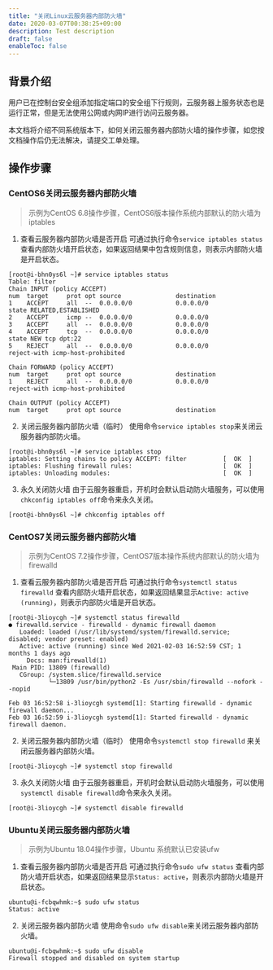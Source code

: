 ```yaml
---
title: "关闭Linux云服务器内部防火墙"
date: 2020-03-07T00:38:25+09:00
description: Test description
draft: false
enableToc: false
---
```


## 背景介绍

用户已在控制台安全组添加指定端口的安全组下行规则，云服务器上服务状态也是运行正常，但是无法使用公网或内网IP进行访问云服务器。

本文档将介绍不同系统版本下，如何关闭云服务器内部防火墙的操作步骤，如您按文档操作后仍无法解决，请提交工单处理。

## 操作步骤

### CentOS6关闭云服务器内部防火墙

> 示例为CentOS 6.8操作步骤，CentOS6版本操作系统内部默认的防火墙为iptables

1. 查看云服务器内部防火墙是否开启
   可通过执行命令`service iptables status` 查看内部防火墙开启状态，如果返回结果中包含规则信息，则表示内部防火墙是开启状态。

```shell
[root@i-bhn0ys6l ~]# service iptables status
Table: filter
Chain INPUT (policy ACCEPT)
num  target     prot opt source               destination         
1    ACCEPT     all  --  0.0.0.0/0            0.0.0.0/0           state RELATED,ESTABLISHED 
2    ACCEPT     icmp --  0.0.0.0/0            0.0.0.0/0           
3    ACCEPT     all  --  0.0.0.0/0            0.0.0.0/0           
4    ACCEPT     tcp  --  0.0.0.0/0            0.0.0.0/0           state NEW tcp dpt:22 
5    REJECT     all  --  0.0.0.0/0            0.0.0.0/0           reject-with icmp-host-prohibited 

Chain FORWARD (policy ACCEPT)
num  target     prot opt source               destination         
1    REJECT     all  --  0.0.0.0/0            0.0.0.0/0           reject-with icmp-host-prohibited 

Chain OUTPUT (policy ACCEPT)
num  target     prot opt source               destination         
```
2. 关闭云服务器内部防火墙（临时）
   使用命令`service iptables stop`来关闭云服务器内部防火墙。

```shell
[root@i-bhn0ys6l ~]# service iptables stop
iptables: Setting chains to policy ACCEPT: filter          [  OK  ]
iptables: Flushing firewall rules:                         [  OK  ]
iptables: Unloading modules:                               [  OK  ]
```
3. 永久关闭防火墙
   由于云服务器重启，开机时会默认启动防火墙服务，可以使用`chkconfig iptables off`命令来永久关闭。

```shell
[root@i-bhn0ys6l ~]# chkconfig iptables off
```

### CentOS7关闭云服务器内部防火墙

> 示例为CentOS 7.2操作步骤，CentOS7版本操作系统内部默认的防火墙为firewalld

1. 查看云服务器内部防火墙是否开启
   可通过执行命令`systemctl status firewalld` 查看内部防火墙开启状态，如果返回结果显示`Active: active (running)`，则表示内部防火墙是开启状态。

```shell
[root@i-3lioycgh ~]# systemctl status firewalld
● firewalld.service - firewalld - dynamic firewall daemon
   Loaded: loaded (/usr/lib/systemd/system/firewalld.service; disabled; vendor preset: enabled)
   Active: active (running) since Wed 2021-02-03 16:52:59 CST; 1 months 1 days ago
     Docs: man:firewalld(1)
 Main PID: 13809 (firewalld)
   CGroup: /system.slice/firewalld.service
           └─13809 /usr/bin/python2 -Es /usr/sbin/firewalld --nofork --nopid

Feb 03 16:52:58 i-3lioycgh systemd[1]: Starting firewalld - dynamic firewall daemon...
Feb 03 16:52:59 i-3lioycgh systemd[1]: Started firewalld - dynamic firewall daemon.      
```
2. 关闭云服务器内部防火墙（临时）
   使用命令`systemctl stop firewalld` 来关闭云服务器内部防火墙。

```shell
[root@i-3lioycgh ~]# systemctl stop firewalld 
```
3. 永久关闭防火墙
   由于云服务器重启，开机时会默认启动防火墙服务，可以使用`systemctl disable firewalld`命令来永久关闭。

```shell
[root@i-3lioycgh ~]# systemctl disable firewalld
```

### Ubuntu关闭云服务器内部防火墙

> 示例为Ubuntu 18.04操作步骤，Ubuntu 系统默认已安装ufw

1. 查看云服务器内部防火墙是否开启
   可通过执行命令`sudo ufw status` 查看内部防火墙开启状态，如果返回结果显示`Status: active`，则表示内部防火墙是开启状态。

```shell
ubuntu@i-fcbqwhmk:~$ sudo ufw status
Status: active
```
2. 关闭云服务器内部防火墙
   使用命令`sudo ufw disable`来关闭云服务器内部防火墙。

```shell
ubuntu@i-fcbqwhmk:~$ sudo ufw disable
Firewall stopped and disabled on system startup
```

